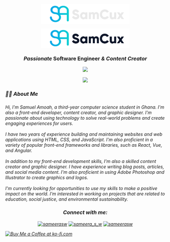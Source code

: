 <p align="center"><img align="center" width="280" src="./samcux/DarkLogo.png#gh-dark-mode-only"/></p>
<p align="center"><img align="center" width="280" src="./samcux/LightLogo.png#gh-light-mode-only"/></p>

<h3 align="center"><i>Passionate</i> <b>Software Engineer</b> <i>&<i> <b>Content Creator</b>
</h3>

<p align="center">
  <a href="https://skillicons.dev">
    <img src="https://skillicons.dev/icons?i=github,gitlab,py,java,androidstudio,kotlin,html,css,js,ts,react,bootstrap,vscode,php,idea,figma,nodejs,nextjs,mysql,md&theme=light&perline=10" />
  </a>
</p>

<p align="center">
  <a href="https://skillicons.dev">
    <img src="https://skillicons.dev/icons?i=au,ps,pr,ai,notion,obsidian,ae" />
  </a>
</p>

###

<h3 align="left">👩‍💻  About Me</h3>

###

<p align="left">Hi, I'm Samuel Amoah, a third-year computer science student in Ghana. I'm also a front-end developer, content creator, and graphic designer. I'm passionate about using technology to solve real-world problems and create engaging experiences for users.<br><br>I have two years of experience building and maintaining websites and web applications using HTML, CSS, and JavaScript. I'm also proficient in a variety of popular front-end frameworks and libraries, such as React, Vue, and Angular.<br><br>In addition to my front-end development skills, I'm also a skilled content creator and graphic designer. I have experience writing blog posts, articles, and social media content. I'm also proficient in using Adobe Photoshop and Illustrator to create graphics and logos.<br><br>I'm currently looking for opportunities to use my skills to make a positive impact on the world. I'm interested in working on projects that are related to education, social justice, and environmental sustainability.</p>

###

<div>
<h3 align="center">Connect with me:</h3>
<p align="center">
<a href="https://www.youtube.com/@samcux" target="blank"><img align="center" src="https://raw.githubusercontent.com/rahuldkjain/github-profile-readme-generator/master/src/images/icons/Social/youtube.svg" alt="sameerasw" height="30" width="40" /></a>
<a href="https://instagram.com/samcuxx" target="blank"><img align="center" src="https://raw.githubusercontent.com/rahuldkjain/github-profile-readme-generator/master/src/images/icons/Social/instagram.svg" alt="sameera_s_w" height="30" width="40" /></a>
<a href="https://www.linkedin.com/in/samcux" target="blank"><img align="center" src="https://raw.githubusercontent.com/rahuldkjain/github-profile-readme-generator/master/src/images/icons/Social/linked-in-alt.svg" alt="sameerasw" height="30" width="40" /></a>

</p>

<a href='https://ko-fi.com/samcux' target='_blank'><img height='36' style='border:0px;height:36px;' src='https://cdn.ko-fi.com/cdn/kofi1.png?v=3' border='0' alt='Buy Me a Coffee at ko-fi.com' /></a>

</div>

###
